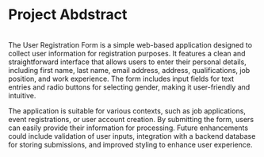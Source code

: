 <h1>Project Abdstract</h1><br>The User Registration Form is a simple web-based application designed to collect user information for registration purposes. It features a clean and straightforward interface that allows users to enter their personal details, including first name, last name, email address, address, qualifications, job position, and work experience. The form includes input fields for text entries and radio buttons for selecting gender, making it user-friendly and intuitive.

The application is suitable for various contexts, such as job applications, event registrations, or user account creation. By submitting the form, users can easily provide their information for processing. Future enhancements could include validation of user inputs, integration with a backend database for storing submissions, and improved styling to enhance user experience.

